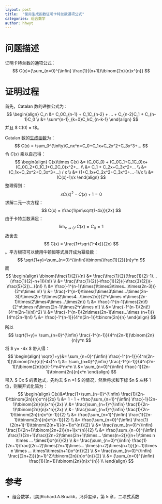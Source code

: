 ```yaml
---
layout: post
title:  "使用生成函数证明卡特兰数通项公式"
categories: 组合数学
author: hhwyt
---
```


# 问题描述

证明卡特兰数的通项公式：
$$
C(x)={\sum_{n=0}^{\infin} \frac{1}{(n+1)}\tbinom{2n}{n}x^{n}}
$$

# 证明过程

首先，Catalan 数的递推公式为：
$$
\begin{align}
C_n &= C_0C_{n-1} + C_1C_{n-2} + ... + C_{n-2}C_1 + C_{n-1}C_0 \\
&= \sum^{n-1}_{k=0}C_kC_{n-k-1}
\end{align}
$$
并且 $ C(0) = 1$。



Catalan 数的[生成函数](https://en.wikipedia.org/wiki/Generating_function)为：
$$
C(x) = \sum_0^{\infty}C_nx^n=C_0+C_1x+C_2x^2+C_3x^3+...
$$
令 $C(x)$ 乘以自己得：
$$
\begin{align}
C(x)\times C(x) &= (C_0C_0) + (C_0C_1+C_1C_0)x+(C_0C_2+C_1C_1+C_2C_0)x^2+... \\
&= C_1 + C_2x+C_3x^2+... \\
&= (C_1x+C_2x^2+C_3x^3+...) / x \\
&= (1+C_1x+C_2x^2+C_3x^3+...-1)/x \\
&= (C(x)-1)/x
\end{align}
$$
整理得到：
$$
xC(x)^2-C(x)+1=0
$$
求解二元一次方程：
$$
C(x) = \frac{1\pm\sqrt{1-4x}}{2x}
$$
由于卡特兰数满足：
$$
\lim_{x \to 0^{+}}C(x)=C_{0}=1
$$
故舍去 $$ C(x) = \frac{1+\sqrt{1-4x}}{2x} $$。平方根项可以使用牛顿恒等式展开成为幂级数：
$$
\sqrt{1+y}=\sum_{n=0}^{\infin}\tbinom{\frac{1}{2}}{n}y^n
$$
而
$$
\begin{align}
\tbinom{\frac{1}{2}}{n}
&= \frac{\frac{1}{2}(\frac{1}{2}-1)...(\frac{1}{2}-n+1)}{n!} \\
&= \frac{\frac{1}{2}(-\frac{1}{2})(-\frac{3}{2})(-\frac{5}{2})...}{n!} \\
&= \frac{-1^{n-1}\times(1\times3\times...\times(2n-3))}{2^n\times n!} \\
&= \frac{-1^{n-1}\times(1\times3\times...\times(2n-3))\times(2n-1)\times(2\times4...\times2n)}{2^n\times n!\times(2n-1)\times(2\times4\times...\times2n)} \\
&= \frac{-1^{n-1}\times(2n)!}{2^n\times n!\times(2n-1)\times2^n\times n!} \\
&= \frac{-1^{n-1}(2n)!}{4^n(2n-1)(n!)^2} \\
&= \frac{-1^{n-1}(2n\times(2n-1)\times...\times (n+1))}{4^n(2n-1)n!} \\
&= \frac{-1^{n-1}}{4^n(2n-1)}\tbinom{2n}{n}
\end{align}
$$

所以
$$
\sqrt{1+y}= \sum_{n=0}^{\infin} \frac{-1^{n-1}}{4^n(2n-1)}\tbinom{2n}{n}y^n
$$
将 $ y= -4x $ 带入得：
$$
\begin{align}
\sqrt{1+y}&= \sum_{n=0}^{\infin} \frac{-1^{n-1}}{4^n(2n-1)}\tbinom{2n}{n}(-4x)^n \\
&= \sum_{n=0}^{\infin} \frac{-1^{n-1}}{4^n(2n-1)}\tbinom{2n}{n}(-1)^n4^nx^n \\
&= \sum_{n=0}^{\infin} \frac{-1}{2n-1}\tbinom{2n}{n}x^n
\end{align}
$$
带入 $ Cx $ 的表达式，先约去 $ n =1 $ 的情况，然后将求和下标 $n $ 左移 1 位，则展开式化简为：
$$
\begin{align}
C(x)&=\frac{1+\sum_{n=0}^{\infin} \frac{1}{2n-1}\tbinom{2n}{n}x^n}{2x} \\
&= 1 - 1 + \frac{\sum_{n=1}^{\infin} \frac{-1}{2n-1}\tbinom{2n}{n}x^n}{2x} \\
&= \frac{\sum_{n=1}^{\infin} \frac{1}{2n-1}\tbinom{2n}{n}x^n}{2x} \\
&= \frac{\sum_{n=1}^{\infin} \frac{1}{2n-1}\tbinom{2n}{n}x^{n-1}}{2} \\
&= \frac{\sum_{n=1}^{\infin} \frac{1}{2n-1}\tbinom{2n}{n}x^{n-1}}{2} \\
&= \frac{\sum_{n=0}^{\infin} \frac{1}{2(n+1)-1}\tbinom{2(n+1)}{n+1}x^{n}}{2} \\
&= \frac{\sum_{n=0}^{\infin} \frac{1}{2n+1}\tbinom{2n+2)}{n+1}x^{n}}{2} \\
&= \frac{\sum_{n=0}^{\infin} \frac{1}{2n+1}\frac{(2n+2)\times(2n+1)\times... \times(n+2)}{(n+1)\times n \times ... \times1}x^{n}}{2} \\
&= \frac{\sum_{n=0}^{\infin} \frac{1}{2n+1}\frac{(2n+2)\times(2n+1)\times... \times(n+2)\times(n+1)}{(n+1)\times n \times ... \times1\times(n+1)}x^{n}}{2} \\
&= \frac{\sum_{n=0}^{\infin} \frac{(2n+2)}{(n+1)^2}\tbinom{2n}{n}x^{n}}{2} \\
&= {\sum_{n=0}^{\infin} \frac{1}{(n+1)}\tbinom{2n}{n}x^{n}} \\
\end{align}
$$

# 参考

- 组合数学，[美]Richard.A.Brualdi，冯舜玺译，第 5 章，二项式系数
